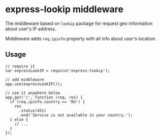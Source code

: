 # express-lookip middleware

The middleware based on `lookip` package for request geo information about user's IP address.

Middleware adds `req.ipinfo` property with all info about user's location.

## Usage
```
// require it
var expressLookIP = require('express-lookip');

// add middleware
app.use(expressLookIP());

// use it anywhere below
app.get('/', function (req, res) {
  if (req.ipinfo.country == 'RU') {
    res
      .status(451)
      .end('Service is not available in your country.');
  } else {
    // ...
  }
});
```
